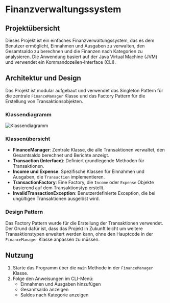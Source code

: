 # Finanzverwaltungssystem

## Projektübersicht
Dieses Projekt ist ein einfaches Finanzverwaltungssystem, das es dem Benutzer ermöglicht, Einnahmen und Ausgaben zu verwalten, den Gesamtsaldo zu berechnen und die Finanzen nach Kategorien zu analysieren. Die Anwendung basiert auf der Java Virtual Machine (JVM) und verwendet ein Kommandozeilen-Interface (CLI).

## Architektur und Design
Das Projekt ist modular aufgebaut und verwendet das Singleton Pattern für die zentrale `FinanceManager` Klasse und das Factory Pattern für die Erstellung von Transaktionsobjekten.

### Klassendiagramm
![Klassendiagramm](./src/main/resources/Sequenz-Diagramm-Einnahme-hinzufügen.png)

### Klassenübersicht
- **FinanceManager**: Zentrale Klasse, die alle Transaktionen verwaltet, den Gesamtsaldo berechnet und Berichte anzeigt.
- **Transaction (Interface)**: Definiert grundlegende Methoden für Transaktionen.
- **Income und Expense**: Spezifische Klassen für Einnahmen und Ausgaben, die `Transaction` implementieren.
- **TransactionFactory**: Eine Factory, die `Income` oder `Expense` Objekte basierend auf dem Transaktionstyp erstellt.
- **InvalidTransactionException**: Benutzerdefinierte Exception, die bei ungültigen Transaktionen ausgelöst wird.

### Design Pattern
Das Factory Pattern wurde für die Erstellung der Transaktionen verwendet. Der Grund dafür ist, dass das Projekt in Zukunft leicht um weitere Transaktionstypen erweitert werden kann, ohne den Hauptcode in der `FinanceManager` Klasse anpassen zu müssen.

## Nutzung
1. Starte das Programm über die `main` Methode in der `FinanceManager` Klasse.
2. Folge den Anweisungen im CLI-Menü:
    - Einnahmen und Ausgaben hinzufügen
    - Gesamtsaldo anzeigen
    - Saldos nach Kategorie anzeigen
